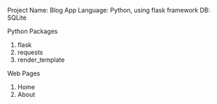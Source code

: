 Project Name: Blog App
Language: Python, using flask framework
DB: SQLite


Python Packages
1. flask
2. requests
3. render_template

Web Pages
1. Home
2. About
